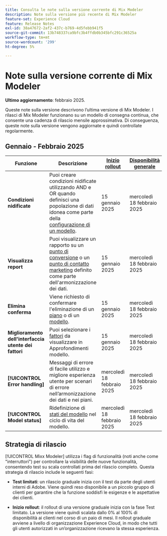 ```yaml
---
title: Consulta le note sulla versione corrente di Mix Modeler
description: Note sulla versione più recente di Mix Modeler
feature-set: Experience Cloud
feature: Release Notes
exl-id: 38a47672-2af2-437c-b769-4d5febb941f5
source-git-commit: 13b748337ca9bfc3b4ffdb0b345bfc291c36525a
workflow-type: tm+mt
source-wordcount: '299'
ht-degree: 5%

---
```


# Note sulla versione corrente di Mix Modeler

**Ultimo aggiornamento**: febbraio 2025.

Queste note sulla versione descrivono l’ultima versione di Mix Modeler. I rilasci di Mix Modeler funzionano su un modello di consegna continua, che consente una cadenza di rilascio mensile approssimativa. Di conseguenza, queste note sulla versione vengono aggiornate e quindi controllate regolarmente.

## Gennaio - Febbraio 2025

| Funzione | Descrizione | [Inizio rollout](#release-strategy) | [Disponibilità generale](#release-strategy) |
|---|---|---|---|
| **Condizioni nidificate** | Puoi creare condizioni nidificate utilizzando AND e OR quando definisci una popolazione di dati idonea come parte della [configurazione di un modello](/help/models/build.md#configure). | 15 gennaio 2025 | mercoledì 18 febbraio 2025 |
| **Visualizza report** | Puoi visualizzare un rapporto su un [punto di conversione](/help/harmonize-data/conversions.md#view-report) o un [punto di contatto marketing](/help/harmonize-data/marketing-touchpoints.md#view-report) definito come parte dell&#39;armonizzazione dei dati. | 15 gennaio 2025 | mercoledì 18 febbraio 2025 |
| **Elimina conferma** | Viene richiesto di confermare l&#39;eliminazione di un [piano](/help/plans/overview.md#delete-plans) o di un [modello](/help/models/overview.md#delete-models). | 15 gennaio 2025 | mercoledì 18 febbraio 2025 |
| **Miglioramento dell&#39;interfaccia utente dei fattori** | Puoi selezionare i [fattori](/help/models/insights.md#factors-beta) da visualizzare in Approfondimenti modello. | 15 gennaio 2025 | mercoledì 18 febbraio 2025 |
| **[!UICONTROL Error handling]** | Messaggi di errore di facile utilizzo e migliore esperienza utente per scenari di errore nell’armonizzazione dei dati e nei piani. | mercoledì 18 febbraio 2025 | mercoledì 18 febbraio 2025 |
| **[!UICONTROL Model status]** | Ridefinizione di [stati del modello](/help/models/overview.md#manage-models) nel ciclo di vita del modello. | mercoledì 18 febbraio 2025 | mercoledì 18 febbraio 2025 |


## Strategia di rilascio

[!UICONTROL Mixx Modeler] utilizza i flag di funzionalità (noti anche come &quot;interruttori&quot;) per controllare la visibilità delle nuove funzionalità, consentendo test su scala controllati prima del rilascio completo. Questa strategia di rilascio include le seguenti fasi:

* **Test limitati**: un rilascio graduale inizia con il test da parte degli utenti interni di Adobe. Viene quindi reso disponibile a un piccolo gruppo di clienti per garantire che la funzione soddisfi le esigenze e le aspettative dei clienti.

* **Inizio rollout**: il rollout di una versione graduale inizia con la fase Test limitato. La versione viene quindi scalata dallo 0% al 100% di disponibilità ai clienti nel corso di un paio di mesi. Il rollout graduale avviene a livello di organizzazione Experience Cloud, in modo che tutti gli utenti autorizzati in un’organizzazione ricevano la stessa esperienza.

